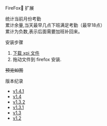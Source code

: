 FireFox🦊 扩展 

统计当前月份考勤  
累计余量,当天最早几点下班满足考勤（最早18点）  
累计为负数,表示后面需要加班补回来。

安装步骤
1. [下载 xpi 文件][xpi_v1.3.2]
2. 拖动文件到 firefox 安装. 



~~预览如图~~


版本纪录
+ [v1.4.1][xpi_v1.4.0]  
+ [v1.4][xpi_v1.4.1]  
+ [v1.3.2][xpi_v1.3.2]  
+ [v1.3.1][xpi_v1.3.1]  
+ [v1.3][xpi_v1.3]  
+ [v1.2][xpi_v1.2]  





[xpi_v1.2]: https://github.com/vitock/hl-checkin/raw/master/xpi/huoli_checkin-1.2-fx.xpi
[xpi_v1.3]: https://github.com/vitock/hl-checkin/raw/master/xpi/huoli_checkin-1.3-fx.xpi
[xpi_v1.3.1]: https://github.com/vitock/hl-checkin/raw/master/xpi/huoli_checkin-1.3.1-fx.xpi
[xpi_v1.3.2]: https://github.com/vitock/hl-checkin/raw/master/xpi/huoli_checkin-1.3.2-fx.xpi
[xpi_v1.4.0]: https://github.com/vitock/hl-checkin/raw/master/xpi/huoli_checkin-1.4.0.xpi
[xpi_v1.4.1]: https://github.com/vitock/hl-checkin/raw/master/xpi/huoli_checkin-1.4.1.xpi

